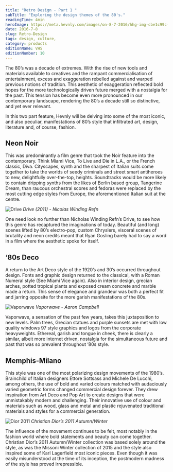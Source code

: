 ```yaml
---
title: "Retro Design - Part 1 "
subTitle: "Exploring the design themes of the 80's."
readingTime: 4min
heroImage: https://meta.hevnly.com/images/on-8-7-2016/hhg-img-cbe1c99c-daeb-4f7d-9c11-f9f24fca1911.png
date: 2016-7-8
slug: Retro-Design
tags: design, culture,
category: products
editionName: VHS
editionNumber: 10
---
```


The 80’s was a decade of extremes. With the rise of new tools and materials available to creatives and the rampant commercialisation of entertainment, excess and exaggeration rebelled against and warped previous notions of tradition. This aesthetic of exaggeration reflected bold hopes for the more technologically driven future merged with a nostalgia for the past. This tension has become even more pronounced in our contemporary landscape, rendering the 80’s a decade still so distinctive, and yet ever relevant.

In this two part feature, Hevnly will be delving into some of the most iconic, and also peculiar, manifestations of 80’s style that infiltrated art, design, literature and, of course, fashion.

## Neon Noir

This was predominantly a film genre that took the Noir feature into the contemporary. Think Miami Vice, To Live and Die in L.A., or the French classic, Diva. Cityscapes, synth and the sharpest of Italian suits come together to take the worlds of seedy criminals and street smart antiheroes to new, delightfully over-the-top, heights. Soundtracks would be more likely to contain dripping synths from the likes of Berlin based group, Tangerine Dream, than raucous orchestral scores and fedoras were replaced by the most cutting edge styles from Europe, the aforementioned Italian suit at the centre.

![Drive](https://meta.hevnly.com/images/on-8-7-2016/hhg-img-dbb5c34a-10a6-4653-8b0d-46868863a538.png)
*Drive (2011) - Nicolas Winding Refn*

One need look no further than Nicholas Winding Refn’s Drive, to see how this genre has recaptured the imaginations of today. Beautiful (and long) scenes lifted by 80’s electro-pop, custom Chryslers, visceral scenes of brutality and neon credits meant that Ryan Gosling barely had to say a word in a film where the aesthetic spoke for itself.

## ‘80s Deco

A return to the Art Deco style of the 1920’s and 30’s occurred throughout design. Fonts and graphic design returned to the classical, with a Roman Numeral style (See Miami Vice again). Also in interior design, grecian arches, potted tropical plants and exposed cream concrete and marble made a return. This sense of elegance and grandeur was both a perfect fit and jarring opposite for the more garish manifestations of the 80s.

![Vaporwave](https://meta.hevnly.com/images/on-8-7-2016/hhg-img-97659347-ea7e-4516-aa3b-8487199fdde5.png)
*Vaporwave - Aaron Campbell*

Vaporwave, a sensation of the past few years, takes this juxtaposition to new levels. Palm trees, Grecian statues and purple sunsets are met with low quality windows 97 style graphics and logos from the corporate heavyweights. Ethereal, garish and tongue in cheek, there is clearly a similar, albeit more internet driven, nostalgia for the simultaneous future and past that was so prevalent throughout ‘80s style.


## Memphis-Milano

This style was one of the most polarizing design movements of the 1980’s. Brainchild of Italian designers Ettore Sottsass and Michele De Lucchi, among others, the use of bold and varied colours matched with audaciously varied geometric forms changed commercial design forever. They drew inspiration from Art Deco and Pop Art to create designs that were unmistakably modern and challenging. Their innovative use of colour and materials such as wood, glass and metal and plastic rejuvenated traditional materials and styles for a commercial generation.

![Dior 2011](https://meta.hevnly.com/images/on-8-7-2016/hhg-img-c11da015-7283-40a4-8f90-6868ef8ec274.png)
*Christian Dior’s 2011 Autumn/Winter*

The influence of the movement continues to be felt, most notably in the fashion world where bold statements and beauty can come together. Christian Dior’s 2011 Autumn/Winter collection was based solely around the style, as was the Missoni Winter collection of 2015 and the style also inspired some of Karl Lagerfield most iconic pieces. Even though it was easily misunderstood at the time of its inception, the postmodern madness of the style has proved irrepressible.
